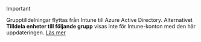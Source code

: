 >[!Important]
>Grupptilldelningar flyttas från Intune till Azure Active Directory. Alternativet **Tilldela enheter till följande grupp** visas inte för Intune-konton med den här uppdateringen. [Läs mer](../deploy-use/ios-device-enrollment-program-in-microsoft-intune#changes-to-intune-group-assignments)


<!--HONumber=Jul16_HO3-->


